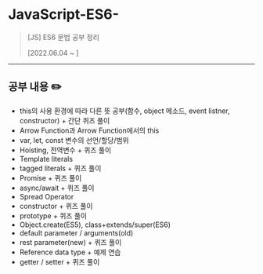 # JavaScript-ES6-
> [JS] ES6 문법 공부 정리
> 
> [2022.06.04 ~ ]
***
## 공부 내용 ✏️
* this의 사용 환경에 따라 다른 뜻 공부(함수, object 메소드, event listner, constructor) + 간단 퀴즈 풀이
* Arrow Function과 Arrow Function에서의 this
* var, let, const 변수의 선언/할당/범위
* Hoisting, 전역변수 + 퀴즈 풀이
* Template literals
* tagged literals + 퀴즈 풀이
* Promise + 퀴즈 풀이
* async/await + 퀴즈 풀이
* Spread Operator
* constructor + 퀴즈 풀이
* prototype + 퀴즈 풀이
* Object.create(ES5), class+extends/super(ES6)
* default parameter / arguments(old)
* rest parameter(new) + 퀴즈 풀이
* Reference data type + 예제 연습
* getter / setter + 퀴즈 풀이
